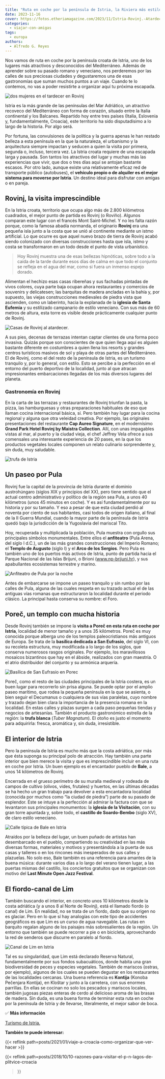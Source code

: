 ```yaml
---
title: "Ruta en coche por la península de Istria, la Riviera más estilosa de Croacia"
date: 2023-11-16
cover: https://fotos.etheriamagazine.com/2023/11/Istria-Rovinj.-Atardecer-chicas.jpg
categories: 
  - viajar-con-amigas
tags: 
  - europa
authors: 
  - Alfredo G. Reyes
---
```


Nos vamos de ruta en coche por la península croata de Istria, uno de los lugares más 
atractivos y desconocidos del Mediterráneo. Además de aprender sobre su pasado romano y 
veneciano, nos perderemos por las calles de sus preciosas ciudades y degustaremos una de 
esas gastronomías que suman muchos puntos a un viaje. Cuando te lo contemos, no vas a 
poder resistirte a organizar aquí tu próxima escapada. 

![dos mujeres en el tardecer en Rovinj](https://fotos.etheriamagazine.com/2023/11/Istria-Rovinj.-Atardecer-chicas.jpg "Atardecer en Rovinj. © Alfredo G. Reyes.")

Istria es la más grande de las penínsulas del Mar Adriático, un atractivo recoveco del 
Mediterráneo con forma de corazón, situado entre la Italia continental y los Balcanes. 
Repartido hoy entre tres países (Italia, Eslovenia y, fundamentalmente, Croacia), este 
territorio ha sido disputadísimo a lo largo de la historia. Por algo será. 

Por fortuna, las convulsiones de la política y la guerra apenas le han restado belleza a 
esta península en la que la naturaleza, el urbanismo y la arquitectura siempre impactan 
y seducen a quien la visita por primera, segunda o, incluso, tercera vez. La Istria 
croata requiere de una escapada larga y pausada. Son tantos los atractivos del lugar y 
muchas más las experiencias que vivir, que dos o tres días aquí se antojan bastante 
escasos. Por otro lado, aunque existe una relativamente eficaz red de transporte público 
(autobuses), el **vehículo propio o de alquiler es el mejor sistema para moverse por 
Istria**. Un destino ideal para disfrutar con amigas o en pareja. 

## Rovinj, la visita imprescindible

En la Istria croata, territorio que ocupa algo más de 2.800 kilómetros cuadrados, el 
mejor punto de partida es Rovinj (o Roviño). Algunos comparan este lugar con el francés 
Mont Saint-Michel. Y no les falta razón porque, como la famosa abadía normanda, el 
originario **Rovinj** era una pequeña isla junto a la costa que se unió al continente 
mediante un istmo artificial. Lo que ocurre es que aquel nuevo brazo de tierra de Rovinj 
acabó siendo colonizado con diversas construcciones hasta que isla, istmo y costa se 
transformaron en un todo desde el punto de vista urbanístico. 

> Hoy Rovinj muestra una de esas bellezas hipnóticas, sobre todo a la caída de la tarde 
> durante esos días de calma en que todo el conjunto se refleja en el agua del mar, como 
> si fuera un inmenso espejo dorado. 

Alimentan el hechizo esas casas ribereñas y sus fachadas pintadas de vivos colores, cuya 
parte baja ocupan ahora restaurantes y comercios de souvenirs y delicatesen; las 
barquitas de madera ancladas en la bahía y, por supuesto, las viejas construcciones 
medievales de piedra vista que ascienden, como un laberinto, hacia la explanada de la 
**iglesia de Santa Eufemia** y su estilizado campanario de estilo veneciano. Con sus más 
de 60 metros de altura, esta torre es visible desde prácticamente cualquier punto de 
Rovinj. 

![Casas de Rovinj al atardecer.](https://fotos.etheriamagazine.com/2023/11/Istria-Rovinj.jpg "Casas de Rovinj al atardecer. © Istria Tourist Board.")

A sus pies, decenas de terrazas intentan captar clientes de una forma poco invasiva. 
Quizás porque son conscientes de que quien llega aquí es alguien bastante diferente en 
costumbres a quien llena los resorts y grandes centros turísticos masivos de sol y playa 
de otras partes del Mediterráneo. El de Rovinj, como el del resto de la península de 
Istria, es un turismo tranquilo y, por lo general, con estilo. Esto se percibe a la 
perfección en el entorno del puerto deportivo de la localidad, junto al que atracan 
impresionantes embarcaciones llegadas de los más diversos lugares del planeta. 

### Gastronomía en Rovinj

En la carta de las terrazas y restaurantes de Rovinj triunfan la pasta, la pizza, las 
hamburguesas y otras preparaciones habituales de eso que llaman cocina internacional 
básica, sí. Pero también hay lugar para la cocina regional y alguna que otra veleidad 
creativa. Por ejemplo, las originales presentaciones del restaurante **Cap Aureo 
Signature**, en el modernísimo **Grand Park Hotel Rovinj by Maistra Collection**. Allí, 
con unas impagables vistas al mar, al puerto y la ciudad vieja, el chef Jeffrey Vela 
ofrece a sus comensales una interesante experiencia de 20 pases, en la que los productos 
vegetales locales componen un relato culinario sorprendente y, sin duda, muy saludable. 

![trufa de Istria](https://fotos.etheriamagazine.com/2023/11/Istria-Trufa.jpg "La excelente trufa de Istria es un ingrediente muy presente en su gastronomía. © Istria Tourist Board.")

## Un paseo por Pula

Rovinj fue la capital de la provincia de Istria durante el dominio austrohúngaro (siglos 
XIX y principios del XX), pero tiene sentido que el actual centro administrativo y 
político de la región sea Pula, a unos 40 kilómetros (unos 45 minutos en coche). Y es 
así fundamentalmente por su historia y por su tamaño. Y eso a pesar de que esta ciudad 
perdió al noventa por ciento de sus habitantes, casi todos de origen italiano, al final 
de la II Guerra Mundial, cuando la mayor parte de la península de Istria quedó bajo la 
jurisdicción de la Yugoslavia del mariscal Tito. 

Hoy, recuperada y multiplicada la población, Pula muestra con orgullo sus principales 
símbolos monumentales. Entre ellos el **anfiteatro** (Pula Arena, del siglo I d.C.), un 
de las más grandes construcciones del Imperio Romano; el **Templo de Augusto** (siglo I) 
y el **Arco de los Sergios**. Pero Pula es también uno de los puertos más activos de 
Istria, punto de partida hacia el Parque Nacional de las Islas Brijuni, o Brioni 
(www.np-brijuni.hr), y sus apabullantes ecosistemas terrestre y marino. 

![Anfiteatro de Pula por la noche](https://fotos.etheriamagazine.com/2023/11/Istria-Pula-anfiteatro.jpg "Anfiteatro de Pula. © Istria Tourist Board.")

Antes de embarcarse se impone un paseo tranquilo y sin rumbo por las calles de Pula, 
alguna de las cuales respeta en su trazado actual el de las antiguas vías romanas que 
estructuraron la localidad durante el periodo clásico. La principal hasta conserva su 
nombre: el Foro. 

## Poreč, un templo con mucha historia

Desde Rovinj también se impone la **visita a Poreč en esta ruta en coche por Istria**, 
localidad de menor tamaño y a unos 35 kilómetros. Poreč es muy conocida porque alberga 
uno de los templos paleocristianos más antiguos de Europa. Se trata de la **basílica 
dedicada a San Eufrasio**, del siglo VI, con su recoleta estructura, muy modificada a lo 
largo de los siglos, que conserva numerosos rasgos originales. Por ejemplo, los 
maravillosos mosaicos bizantinos que hay en el ábside, realizados con gran maestría. O 
el atrio distribuidor del conjunto y su armónica arquería. 

![Basílica de San Eufrasio en Porec](https://fotos.etheriamagazine.com/2023/11/Istria-Catedral-de-Porec.jpg "Basílica de San Eufrasio. © Alfredo G. Reyes.")

Poreč, como el resto de las ciudades principales de la Istria costera, es un buen lugar 
para recorrerlo sin prisa alguna. Se puede optar por el amplio paseo marítimo, que rodea 
la pequeña península en la que se asienta, o bien seguir el Decumanus o cualquiera de 
sus vías paralelas, cuyo nombre y trazado dejan bien clara la importancia de la 
presencia romana en la localidad. En estas calles y plazas surgen a cada paso pequeñas 
tiendas y negocios de artesanías. También el producto gastronómico estrella de la 
región: la **trufa blanca** (_Tuber Magnatum_). El otoño es justo el momento para 
adquirirla: fresca, aromática y, sin duda, irresistible. 

## El interior de Istria

Pero la península de Istria es mucho más que la costa adriática, por más que ésta 
suponga su principal polo de atracción. Hay también una parte interior que bien merece 
la visita y que es imprescindible incluir en una ruta en coche por Istria. Un buen 
ejemplo es el encantador pueblo de **Bale**, a unos 14 kilómetros de Rovinj. 

Encerrada en el grueso perímetro de su muralla medieval y rodeada de campos de cultivo 
(olivos, vides, frutales) y huertos, en las últimas décadas se ha hecho un gran trabajo 
para devolver a esta encantadora localidad (conocida por muchos como “la ciudad de 
piedra”) parte de su pasado de esplendor. Éste se intuye a la perfección al admirar la 
factura con que se levantaron sus principales monumentos: la **iglesia de la 
Visitación**, con su gran torre apuntada y, sobre todo, el **castillo de Soardo-Bembo** 
(siglo XV), de claro estilo veneciano. 

![Calle típica de Bale en Istria](https://fotos.etheriamagazine.com/2023/11/Istria-Bale-calle-tipica.jpg "Calle típica de Bale. © Alfredo G. Reyes.")

Atraídos por la belleza del lugar, un buen puñado de artistas han desembarcado en el 
pueblo, compartiendo su creatividad en las más diversas formas, materiales y motivos y 
presentándola a la puerta de sus casas y talleres o en los rincones más inesperados de 
sus calles y plazuelas. No solo eso, Bale también es una referencia para amantes de la 
buena música: durante varios días a lo largo del verano tienen lugar, a las puertas 
mismas del castillo, los conciertos gratuitos que se organizan con motivo del **Last 
Minute Open Jazz Festival**. 

## El fiordo-canal de Lim

También buscando el interior, en concreto unos 10 kilómetros desde la costa adriática (y 
a unos 8 al Norte de Rovinj), está el llamado fiordo (o canal) de Lim. En realidad, no 
se trata de un fiordo, dado que su origen no es glaciar. Pero en lo que sí hay analogías 
con este tipo de accidentes geográficos es que Lim es un curso de agua navegable. Las 
rutas en barquito regalan alguno de los paisajes más sobresalientes de la región. Un 
entorno que también se puede recorrer a pie o en bicicleta, aprovechando la red de 
senderos que discurre en paralelo al fiordo. 

![Canal de Lim en Istria](https://fotos.etheriamagazine.com/2023/11/istria-Canal-de-Lim.jpg "Canal de Lim. © Istria Tourist Board.")

Tal es su singularidad, que Lim está declarado Reserva Natural, fundamentalmente por sus 
fondos subacuáticos, donde habita una gran biodiversidad de peces y especies vegetales. 
También de mariscos (ostras, por ejemplo), algunos de los cuales se pueden degustar en 
los restaurantes de las localidades cercanas. Una buena referencia es **Kontija** 
(Konoba Pečenjara Kontija), en Kloštar y junto a la carretera, con sus enormes 
parrillas. En ellas se cocinan no solo los pescados y mariscos locales, también jugosas 
piezas enteras de cerdo al delicioso aroma de las brasas de madera. Sin duda, es una 
buena forma de terminar esta ruta en coche por la península de Istria y de llevarse, 
literalmente, el mejor sabor de boca. 

✅ **Más información** 

[Turismo de Istria.](http://www.istra.hr/en/explore-istria) 

**También te puede interesar:** 

{{< reflink path=posts/2021/01/viaje-a-croacia-como-organizar-que-ver-hacer >}} 

{{< reflink path=posts/2018/10/10-razones-para-visitar-el-p-n-lagos-de-plitvice-croacia 
>}}
